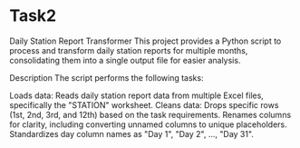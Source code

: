 # Task2
Daily Station Report Transformer
This project provides a Python script to process and transform daily station reports for multiple months, consolidating them into a single output file for easier analysis.

Description
The script performs the following tasks:

Loads data: Reads daily station report data from multiple Excel files, specifically the "STATION" worksheet.
Cleans data:
Drops specific rows (1st, 2nd, 3rd, and 12th) based on the task requirements.
Renames columns for clarity, including converting unnamed columns to unique placeholders.
Standardizes day column names as "Day 1", "Day 2", ..., "Day 31".


   
